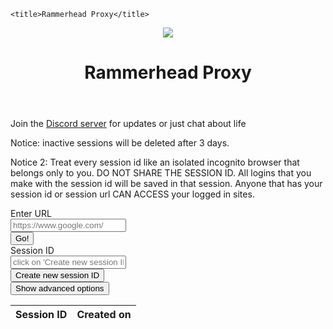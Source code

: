 
<!DOCTYPE html>

<html>

<head>
    <link rel="stylesheet" href="https://stackpath.bootstrapcdn.com/bootstrap/4.3.1/css/bootstrap.min.css"
        integrity="sha384-ggOyR0iXCbMQv3Xipma34MD+dH/1fQ784/j6cY/iJTQUOhcWr7x9JvoRxT2MZw1T" crossorigin="anonymous">
    <link rel="icon" type="image/png" href="/favicon.png" />
    <link rel="stylesheet" href="style.css">
    <script src="script.js"></script>

    <title>Rammerhead Proxy</title>
</head>

<body>
    <header>
        <img src="logo.png" />
        <h1>Rammerhead Proxy</h1>
    </header>
    <div class="container mb-5">
        <p class="mt-3 mb-3 font-weight">Join the <a href="https://discord.gg/VNT4E7gN5Y">Discord server</a> for updates
            or just chat about life</p>
        <p class="mb-0 font-weight-bold">Notice: inactive sessions will be deleted after 3 days.</p>
        <p class="mb-3 font-weight-bold">Notice 2: Treat every session id like an isolated incognito browser that
            belongs only to you. DO NOT SHARE THE SESSION ID. All logins that you make with the session id will be saved
            in that session. Anyone that has your session id or session url CAN ACCESS your logged in sites.</p>
        <p class="mb-3 font-weight-bold text-danger" id="error-text" style="display: none">Error: some text</p>
        <div class="input-group mb-2" id="password-wrapper" style="display: none">
            <div class="input-group-prepend">
                <span class="input-group-text">Enter password</span>
            </div>
            <input type="password" class="form-control" id="session-password"
                placeholder="Password is given by host of this site.">
        </div>
        <div class="input-group mb-2">
            <div class="input-group-prepend">
                <span class="input-group-text">Enter URL</span>
            </div>
            <input type="text" class="form-control" id="session-url" placeholder="https://www.google.com/">
            <div class="input-group-append">
                <button class="btn btn-success" id="session-go">Go!</button>
            </div>
        </div>
        <div class="input-group mb-4">
            <div class="input-group-prepend">
                <span class="input-group-text">Session ID</span>
            </div>
            <input readonly type="text" class="form-control disable-text" id="session-id"
                placeholder="click on 'Create new session ID' or 'Fill in existing session ID' from below">
            <div class="input-group-append">
                <button class="btn btn-secondary" id="session-create-btn" type="button">Create new session ID</button>
            </div>
        </div>
        <button class="btn btn-outline-secondary" id="session-advanced-toggle">Show advanced options</button>
        <div class="mt-2 mb-4" id="session-advanced-container" style="display: none">
            <div class="form-check mb-1">
                <input class="form-check-input" type="checkbox" value="" id="session-shuffling" checked>
                <label class="form-check-label" for="session-shuffling">Enable URL Shuffling</label>
            </div>
            <div class="input-group mb-3">
                <div class="input-group-prepend">
                    <span class="input-group-text">HTTP Proxy</span>
                </div>
                <input type="text" class="form-control" id="session-httpproxy"
                    placeholder="http://username:password@proxyipaddress:proxyport">
            </div>
        </div>
    </div>
    <div class="row justify-content-center m-0">
        <table class="table w-75 table-striped table-bordered">
            <thead>
                <tr>
                    <th>Session ID</th>
                    <th>Created on</th>
                </tr>
            </thead>
            <tbody>
            </tbody>
        </table>
    </div>
</body>

</html>
